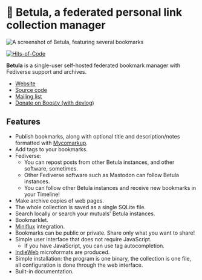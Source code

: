 # 🌳 Betula, a federated personal link collection manager
![A screenshot of Betula, featuring several bookmarks](https://betula.mycorrhiza.wiki/betula-v1.4.0.png)

[![Hits-of-Code](https://hitsofcode.com/sourcehut/~bouncepaw/betula?branch=master)](https://hitsofcode.com/sourcehut/~bouncepaw/betula/view?branch=master)

**Betula** is a single-user self-hosted federated bookmark manager with Fediverse support and archives.

* [Website](https://betula.mycorrhiza.wiki)
* [Source code](https://codeberg.org/bouncepaw/betula)
* [Mailing list](https://lists.sr.ht/~bouncepaw/betula)
* [Donate on Boosty (with devlog)](https://boosty.to/bouncepaw)

## Features
* Publish bookmarks, along with optional title and description/notes formatted with [Mycomarkup](https://links.bouncepaw.com/help/en/mycomarkup).
* Add tags to your bookmarks.
* Fediverse:
  * You can repost posts from other Betula instances, and other software, sometimes.
  * Other Fediverse software such as Mastodon can follow Betula instances.
  * You can follow other Betula instances and receive new bookmarks in your Timeline!
* Make archive copies of web pages.
* The whole collection is saved as a single SQLite file.
* Search locally or search your mutuals' Betula instances.
* Bookmarklet.
* [Miniflux](https://miniflux.app) integration.
* Bookmarks can be public or private. Share only what you want to share!
* Simple user interface that does not require JavaScript.
  * If you have JavaScript, you can use tag autocompletion.
* [IndieWeb](https://indieweb.org) microformats are produced.
* Simple installation: the program is one binary, the collection is one file, all configuration is done through the web interface.
* Built-in documentation.